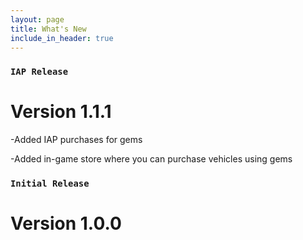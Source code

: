 ```yaml
---
layout: page
title: What's New
include_in_header: true
---
```


### `IAP Release`
# **Version 1.1.1**
-Added IAP purchases for gems 

-Added in-game store where you can purchase vehicles using gems

### `Initial Release`
# **Version 1.0.0**


<br>